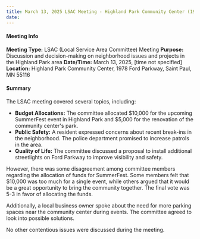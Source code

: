 ```yaml
---
title: March 13, 2025 LSAC Meeting - Highland Park Community Center (1978 Ford Parkway, Saint Paul, MN 55116)
date: 
---
```

#### Meeting Info
**Meeting Type:** LSAC (Local Service Area Committee) Meeting
**Purpose:** Discussion and decision-making on neighborhood issues and projects in the Highland Park area
**Date/Time:** March 13, 2025, [time not specified]
**Location:** Highland Park Community Center, 1978 Ford Parkway, Saint Paul, MN 55116

#### Summary
The LSAC meeting covered several topics, including:

* **Budget Allocations:** The committee allocated $10,000 for the upcoming SummerFest event in Highland Park and $5,000 for the renovation of the community center's park.
* **Public Safety:** A resident expressed concerns about recent break-ins in the neighborhood. The police department promised to increase patrols in the area.
* **Quality of Life:** The committee discussed a proposal to install additional streetlights on Ford Parkway to improve visibility and safety.

However, there was some disagreement among committee members regarding the allocation of funds for SummerFest. Some members felt that $10,000 was too much for a single event, while others argued that it would be a great opportunity to bring the community together. The final vote was 5-3 in favor of allocating the funds.

Additionally, a local business owner spoke about the need for more parking spaces near the community center during events. The committee agreed to look into possible solutions.

No other contentious issues were discussed during the meeting.

